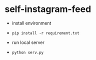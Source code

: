 # self-instagram-feed

* install environment
* `pip install -r requirement.txt`

* run local server
* `python serv.py`
